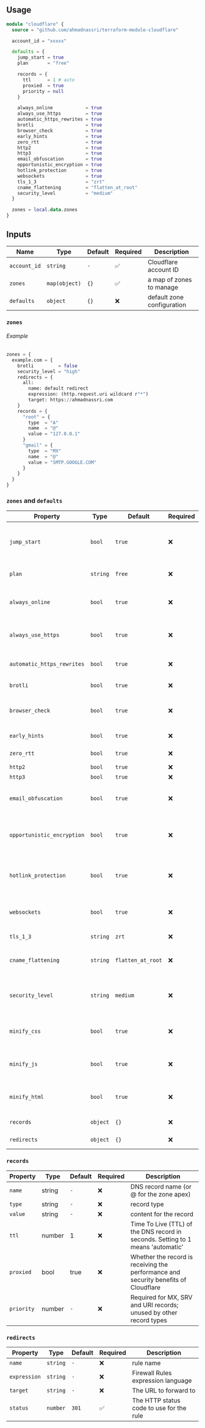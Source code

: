 ## Usage

```tf
module "cloudflare" {
  source = "github.com/ahmadnassri/terraform-module-cloudflare"

  account_id = "xxxxx"

  defaults = {
    jump_start = true
    plan       = "free"

    records = {
      ttl      = 1 # auto
      proxied  = true
      priority = null
    }

    always_online            = true
    always_use_https         = true
    automatic_https_rewrites = true
    brotli                   = true
    browser_check            = true
    early_hints              = true
    zero_rtt                 = true
    http2                    = true
    http3                    = true
    email_obfuscation        = true
    opportunistic_encryption = true
    hotlink_protection       = true
    websockets               = true
    tls_1_3                  = "zrt"
    cname_flattening         = "flatten_at_root"
    security_level           = "medium"
  }

  zones = local.data.zones
}

```

## Inputs

| Name         | Type          | Default | Required | Description                |
| ------------ | ------------- | ------- | -------- | -------------------------- |
| `account_id` | `string`      | `-`     | ✅       | Cloudflare account ID      |
| `zones`      | `map(object)` | `{}`    | ✅       | a map of zones to manage   |
| `defaults`   | `object`      | `{}`    | ❌       | default zone configuration |

### `zones`

###### Example

```tf
zones = {
  example.com = {
    brotli         = false
    security_level = "high"
    redirects = {
      all:
        name: default redirect
        expression: (http.request.uri wildcard r"*")
        target: https://ahmadnassri.com
    }
    records = {
      "root" = {
        type  = "A"
        name  = "@"
        value = "127.0.0.1"
      }
      "gmail" = {
        type  = "MX"
        name  = "@"
        value = "SMTP.GOOGLE.COM"
      }
    }
  }
}
```

### `zones` and `defaults`

| Property                   | Type     | Default           | Required | Description                                                               |
| -------------------------- | -------- | ----------------- | -------- | ------------------------------------------------------------------------- |
| `jump_start`               | `bool`   | `true`            | ❌       | Automatically scan your DNS records and import them to Cloudflare         |
| `plan`                     | `string` | `free`            | ❌       | one of: `free`, `pro`, `business`, `enterprise`                           |
| `always_online`            | `bool`   | `true`            | ❌       | Automatically serve cached pages if the origin is offline                 |
| `always_use_https`         | `bool`   | `true`            | ❌       | Automatically redirect all visitors to HTTPS                              |
| `automatic_https_rewrites` | `bool`   | `true`            | ❌       | Automatically rewrite HTTP links to HTTPS                                 |
| `brotli`                   | `bool`   | `true`            | ❌       | Enable Brotli compression                                                 |
| `browser_check`            | `bool`   | `true`            | ❌       | Enable Cloudflare's browser integrity check                               |
| `early_hints`              | `bool`   | `true`            | ❌       | Enable HTTP/2 server push                                                 |
| `zero_rtt`                 | `bool`   | `true`            | ❌       | Enable HTTP/3 0-RTT support                                               |
| `http2`                    | `bool`   | `true`            | ❌       | Enable HTTP/2                                                             |
| `http3`                    | `bool`   | `true`            | ❌       | Enable HTTP/3                                                             |
| `email_obfuscation`        | `bool`   | `true`            | ❌       | Automatically obfuscate all email addresses on your website               |
| `opportunistic_encryption` | `bool`   | `true`            | ❌       | Automatically enable Cloudflare for opportunistic encryption              |
| `hotlink_protection`       | `bool`   | `true`            | ❌       | Automatically enable Cloudflare for hotlink protection                    |
| `websockets`               | `bool`   | `true`            | ❌       | Automatically enable Cloudflare for WebSockets                            |
| `tls_1_3`                  | `string` | `zrt`             | ❌       | one of: `on`, `off`, `zrt`                                                |
| `cname_flattening`         | `string` | `flatten_at_root` | ❌       | one of: `flatten_all`, `flatten_at_root`, `flatten_none`                  |
| `security_level`           | `string` | `medium`          | ❌       | one of: `off`, `essentially_off`, `low`, `medium`, `high`, `under_attack` |
| `minify_css`               | `bool`   | `true`            | ❌       | Automatically minify all CSS files for your website                       |
| `minify_js`                | `bool`   | `true`            | ❌       | Automatically minify all JavaScript files for your website                |
| `minify_html`              | `bool`   | `true`            | ❌       | Automatically minify all HTML files for your website                      |
| `records`                  | `object` | `{}`              | ❌       | DNS records to manage                                                     |
| `redirects`                | `object` | `{}`              | ❌       | Redirect Rules to manage                                                  |

### `records`

| Property   | Type   | Default | Required | Description                                                                         |
| ---------- | ------ | ------- | -------- | ----------------------------------------------------------------------------------- |
| `name`     | string | `-`     | ❌       | DNS record name (or @ for the zone apex)                                            |
| `type`     | string | `-`     | ❌       | record type                                                                         |
| `value`    | string | `-`     | ❌       | content for the record                                                              |
| `ttl`      | number | 1       | ❌       | Time To Live (TTL) of the DNS record in seconds. Setting to 1 means 'automatic'     |
| `proxied`  | bool   | true    | ❌       | Whether the record is receiving the performance and security benefits of Cloudflare |
| `priority` | number | `-`     | ❌       | Required for MX, SRV and URI records; unused by other record types                  |

### `redirects`

| Property     | Type     | Default | Required | Description                              |
| ------------ | -------- | ------- | -------- | ---------------------------------------- |
| `name`       | `string` | `-`     | ❌       | rule name                                |
| `expression` | `string` | `-`     | ❌       | Firewall Rules expression language       |
| `target`     | `string` | `-`     | ❌       | The URL to forward to                    |
| `status`     | `number` | `301`   | ✅       | The HTTP status code to use for the rule |
